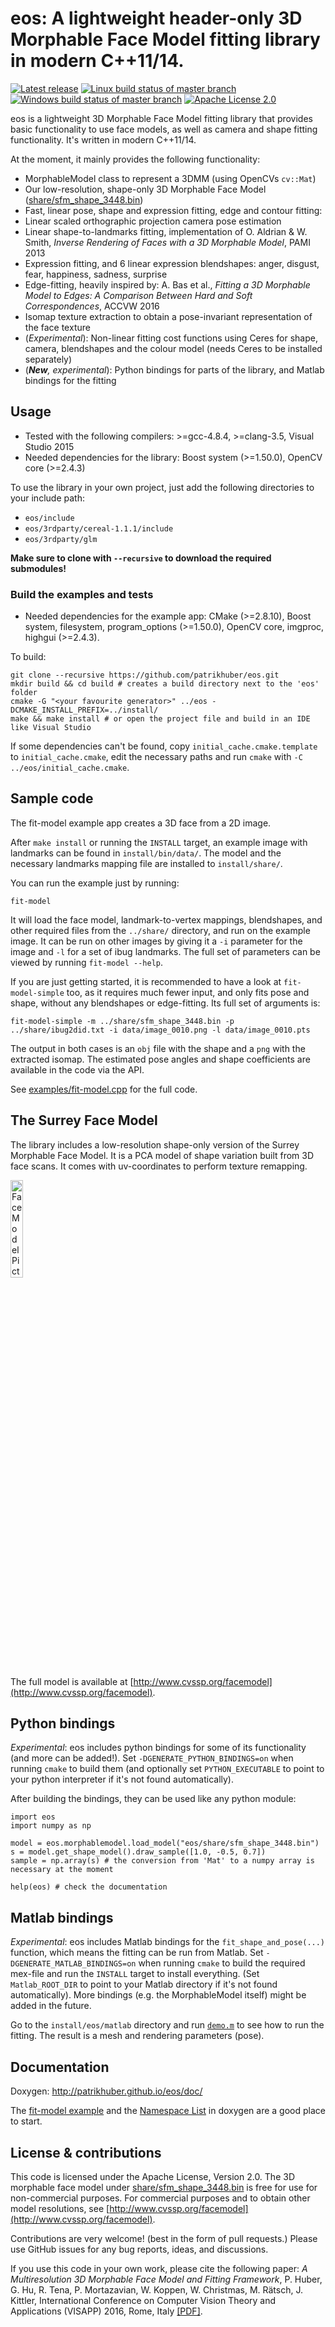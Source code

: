 # eos: A lightweight header-only 3D Morphable Face Model fitting library in modern C++11/14.
[![Latest release](http://img.shields.io/github/release/patrikhuber/eos.svg?style=flat-square)][release]
[![Linux build status of master branch](https://img.shields.io/travis/patrikhuber/eos/master.svg?style=flat-square&label=Linux%3A%20build)][travis]
[![Windows build status of master branch](https://ci.appveyor.com/api/projects/status/gekekpn08cdgqcsk/branch/master?svg=true&passingText=Windows%3A%20build%20passing&failingText=Windows%3A%20build%20failing&pendingText=Windows%3A%20build%20pending)][appveyor]
[![Apache License 2.0](https://img.shields.io/badge/license-Apache%20License%202.0-blue.svg?style=flat-square)][license]

[release]: https://github.com/patrikhuber/eos/releases
[travis]: https://travis-ci.org/patrikhuber/eos
[appveyor]: https://ci.appveyor.com/project/patrikhuber/eos/branch/master
[license]: https://github.com/patrikhuber/eos/blob/master/LICENSE

eos is a lightweight 3D Morphable Face Model fitting library that provides basic functionality to use face models, as well as camera and shape fitting functionality. It's written in modern C++11/14.

At the moment, it mainly provides the following functionality:

* MorphableModel class to represent a 3DMM (using OpenCVs `cv::Mat`)
* Our low-resolution, shape-only 3D Morphable Face Model ([share/sfm_shape_3448.bin](https://github.com/patrikhuber/eos/blob/master/share/sfm_shape_3448.bin))
* Fast, linear pose, shape and expression fitting, edge and contour fitting:
 * Linear scaled orthographic projection camera pose estimation
 * Linear shape-to-landmarks fitting, implementation of O. Aldrian & W. Smith, _Inverse Rendering of Faces with a 3D Morphable Model_, PAMI 2013
 * Expression fitting, and 6 linear expression blendshapes: anger, disgust, fear, happiness, sadness, surprise
 * Edge-fitting, heavily inspired by: A. Bas et al., _Fitting a 3D Morphable Model to Edges: A Comparison Between Hard and Soft Correspondences_, ACCVW 2016
* Isomap texture extraction to obtain a pose-invariant representation of the face texture
* (_Experimental_): Non-linear fitting cost functions using Ceres for shape, camera, blendshapes and the colour model (needs Ceres to be installed separately)
* (_**New**, experimental_): Python bindings for parts of the library, and Matlab bindings for the fitting

## Usage

* Tested with the following compilers: >=gcc-4.8.4, >=clang-3.5, Visual Studio 2015
* Needed dependencies for the library: Boost system (>=1.50.0), OpenCV core (>=2.4.3)

To use the library in your own project, just add the following directories to your include path:

* `eos/include`
* `eos/3rdparty/cereal-1.1.1/include`
* `eos/3rdparty/glm`

**Make sure to clone with `--recursive` to download the required submodules!**

### Build the examples and tests

* Needed dependencies for the example app: CMake (>=2.8.10), Boost system, filesystem, program_options (>=1.50.0), OpenCV core, imgproc, highgui (>=2.4.3).

To build:

```
git clone --recursive https://github.com/patrikhuber/eos.git
mkdir build && cd build # creates a build directory next to the 'eos' folder
cmake -G "<your favourite generator>" ../eos -DCMAKE_INSTALL_PREFIX=../install/
make && make install # or open the project file and build in an IDE like Visual Studio
```
If some dependencies can't be found, copy `initial_cache.cmake.template` to `initial_cache.cmake`, edit the necessary paths and run `cmake` with `-C ../eos/initial_cache.cmake`.


## Sample code

The fit-model example app creates a 3D face from a 2D image.

After `make install` or running the `INSTALL` target, an example image with landmarks can be found in `install/bin/data/`. The model and the necessary landmarks mapping file are installed to `install/share/`.

You can run the example just by running:

`fit-model`

It will load the face model, landmark-to-vertex mappings, blendshapes, and other required files from the `../share/` directory, and run on the example image. It can be run on other images by giving it a `-i` parameter for the image and `-l` for a set of ibug landmarks. The full set of parameters can be viewed by running `fit-model --help`.

If you are just getting started, it is recommended to have a look at `fit-model-simple` too, as it requires much fewer input, and only fits pose and shape, without any blendshapes or edge-fitting. Its full set of arguments is:

`fit-model-simple -m ../share/sfm_shape_3448.bin -p ../share/ibug2did.txt -i data/image_0010.png -l data/image_0010.pts`

The output in both cases is an `obj` file with the shape and a `png` with the extracted isomap. The estimated pose angles and shape coefficients are available in the code via the API.

See [examples/fit-model.cpp](https://github.com/patrikhuber/eos/blob/master/examples/fit-model.cpp) for the full code.

## The Surrey Face Model

The library includes a low-resolution shape-only version of the Surrey Morphable Face Model. It is a PCA model of shape variation built from 3D face scans. It comes with uv-coordinates to perform texture remapping.

<img src="https://raw.githubusercontent.com/patrikhuber/eos/gh-pages/images/sfm_shape_3448_mesh.png" width=20% alt="Face Model Picture"></img>

The full model is available at [http://www.cvssp.org/facemodel](http://www.cvssp.org/facemodel).

## Python bindings

_Experimental_: eos includes python bindings for some of its functionality (and more can be added!). Set `-DGENERATE_PYTHON_BINDINGS=on` when running `cmake` to build them (and optionally set `PYTHON_EXECUTABLE` to point to your python interpreter if it's not found automatically).

After building the bindings, they can be used like any python module:

```
import eos
import numpy as np

model = eos.morphablemodel.load_model("eos/share/sfm_shape_3448.bin")
s = model.get_shape_model().draw_sample([1.0, -0.5, 0.7])
sample = np.array(s) # the conversion from 'Mat' to a numpy array is necessary at the moment

help(eos) # check the documentation
```

## Matlab bindings

_Experimental_: eos includes Matlab bindings for the `fit_shape_and_pose(...)` function, which means the fitting can be run from Matlab. Set `-DGENERATE_MATLAB_BINDINGS=on` when running `cmake` to build the required mex-file and run the `INSTALL` target to install everything. (Set `Matlab_ROOT_DIR` to point to your Matlab directory if it's not found automatically). More bindings (e.g. the MorphableModel itself) might be added in the future.

Go to the `install/eos/matlab` directory and run [`demo.m`](https://github.com/patrikhuber/eos/blob/master/matlab/demo.m) to see how to run the fitting. The result is a mesh and rendering parameters (pose).

## Documentation

Doxygen: http://patrikhuber.github.io/eos/doc/

The [fit-model example](https://github.com/patrikhuber/eos/blob/master/examples/fit-model.cpp) and the [Namespace List](http://patrikhuber.github.io/eos/doc/namespaces.html) in doxygen are a good place to start.


## License & contributions

This code is licensed under the Apache License, Version 2.0. The 3D morphable face model under [share/sfm_shape_3448.bin](https://github.com/patrikhuber/eos/blob/master/share/sfm_shape_3448.bin) is free for use for non-commercial purposes. For commercial purposes and to obtain other model resolutions, see [http://www.cvssp.org/facemodel](http://www.cvssp.org/facemodel).

Contributions are very welcome! (best in the form of pull requests.) Please use GitHub issues for any bug reports, ideas, and discussions.

If you use this code in your own work, please cite the following paper: _A Multiresolution 3D Morphable Face Model and Fitting Framework_, P. Huber, G. Hu, R. Tena, P. Mortazavian, W. Koppen, W. Christmas, M. Rätsch, J. Kittler, International Conference on Computer Vision Theory and Applications (VISAPP) 2016, Rome, Italy [[PDF]](http://www.patrikhuber.ch/files/3DMM_Framework_VISAPP_2016.pdf).

